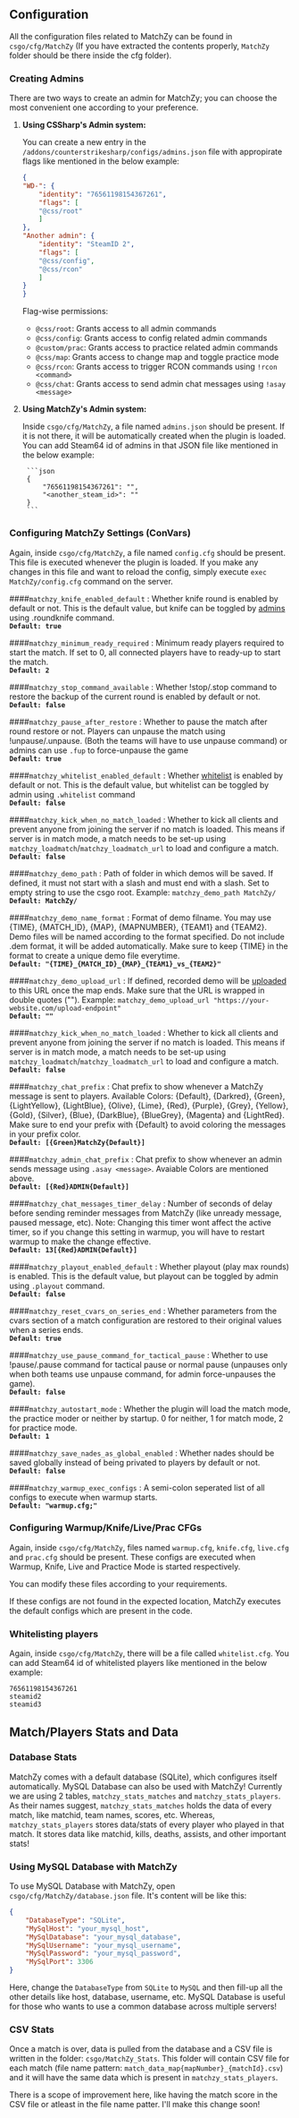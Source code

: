 ## Configuration

All the configuration files related to MatchZy can be found in `csgo/cfg/MatchZy` (If you have extracted the contents properly, `MatchZy` folder should be there inside the cfg folder).

### Creating Admins
There are two ways to create an admin for MatchZy; you can choose the most convenient one according to your preference.

1. **Using CSSharp's Admin system:**

    You can create a new entry in the `/addons/counterstrikesharp/configs/admins.json` file with appropirate flags like mentioned in the below example:
    ```json
    {
    "WD-": {
        "identity": "76561198154367261",
        "flags": [
        "@css/root"
        ]
    },
    "Another admin": {
        "identity": "SteamID 2",
        "flags": [
        "@css/config",
        "@css/rcon"
        ]
    }
    }
    ```

    Flag-wise permissions:

    - `@css/root`: Grants access to all admin commands
    - `@css/config`: Grants access to config related admin commands
    - `@custom/prac`: Grants access to practice related admin commands
    - `@css/map`: Grants access to change map and toggle practice mode
    - `@css/rcon`: Grants access to trigger RCON commands using `!rcon <command>`
    - `@css/chat`: Grants access to send admin chat messages using `!asay <message>`


2. **Using MatchZy's Admin system:**

    Inside `csgo/cfg/MatchZy`, a file named `admins.json` should be present. If it is not there, it will be automatically created when the plugin is loaded. You can add Steam64 id of admins in that JSON file like mentioned in the below example:

        ```json
        {
            "76561198154367261": "",
            "<another_steam_id>": ""
        }
        ```

### Configuring MatchZy Settings (ConVars)
Again, inside `csgo/cfg/MatchZy`, a file named `config.cfg` should be present. This file is executed whenever the plugin is loaded. If you make any changes in this file and want to reload the config, simply execute `exec MatchZy/config.cfg` command on the server.

####`matchzy_knife_enabled_default`
:   Whether knife round is enabled by default or not. This is the default value, but knife can be toggled by [admins](#creating-admins) using .roundknife command.<br>**`Default: true`**

####`matchzy_minimum_ready_required`
:   Minimum ready players required to start the match. If set to 0, all connected players have to ready-up to start the match.<br>**`Default: 2`**

####`matchzy_stop_command_available`
:   Whether !stop/.stop command to restore the backup of the current round is enabled by default or not.<br>**`Default: false`**

####`matchzy_pause_after_restore`
:   Whether to pause the match after round restore or not. Players can unpause the match using !unpause/.unpause. (Both the teams will have to use unpause command) or admins can use `.fup` to force-unpause the game<br>**`Default: true`**

####`matchzy_whitelist_enabled_default`
:   Whether [whitelist](#whitelisting-players) is enabled by default or not. This is the default value, but whitelist can be toggled by admin using ``.whitelist`` command<br>**`Default: false`**

####`matchzy_kick_when_no_match_loaded`
:   Whether to kick all clients and prevent anyone from joining the server if no match is loaded. This means if server is in match mode, a match needs to be set-up using `matchzy_loadmatch`/`matchzy_loadmatch_url` to load and configure a match.<br>**`Default: false`**

####`matchzy_demo_path`
:   Path of folder in which demos will be saved. If defined, it must not start with a slash and must end with a slash. Set to empty string to use the csgo root. Example: `matchzy_demo_path MatchZy/`<br>**`Default: MatchZy/`**

####`matchzy_demo_name_format`
:   Format of demo filname. You may use {TIME}, {MATCH_ID}, {MAP}, {MAPNUMBER}, {TEAM1} and {TEAM2}. Demo files will be named according to the format specified. Do not include .dem format, it will be added automatically. Make sure to keep {TIME} in the format to create a unique demo file everytime.<br>**`Default: "{TIME}_{MATCH_ID}_{MAP}_{TEAM1}_vs_{TEAM2}"`**

####`matchzy_demo_upload_url`
:   If defined, recorded demo will be [uploaded](../gotv#automatic-upload) to this URL once the map ends. Make sure that the URL is wrapped in double quotes (""). 
Example: `matchzy_demo_upload_url "https://your-website.com/upload-endpoint"` <br>**`Default: ""`**

####`matchzy_kick_when_no_match_loaded`
:   Whether to kick all clients and prevent anyone from joining the server if no match is loaded. This means if server is in match mode, a match needs to be set-up using `matchzy_loadmatch`/`matchzy_loadmatch_url` to load and configure a match.<br>**`Default: false`**

####`matchzy_chat_prefix`
:   Chat prefix to show whenever a MatchZy message is sent to players. Available Colors: {Default}, {Darkred}, {Green}, {LightYellow}, {LightBlue}, {Olive}, {Lime}, {Red}, {Purple}, {Grey}, {Yellow}, {Gold}, {Silver}, {Blue}, {DarkBlue}, {BlueGrey}, {Magenta} and {LightRed}. Make sure to end your prefix with {Default} to avoid coloring the messages in your prefix color.<br>**`Default: [{Green}MatchZy{Default}]`**

####`matchzy_admin_chat_prefix`
:   Chat prefix to show whenever an admin sends message using `.asay <message>`. Avaiable Colors are mentioned above.<br>**`Default: [{Red}ADMIN{Default}]`**

####`matchzy_chat_messages_timer_delay`
:   Number of seconds of delay before sending reminder messages from MatchZy (like unready message, paused message, etc). Note: Changing this timer wont affect the active timer, so if you change this setting in warmup, you will have to restart warmup to make the change effective.<br>**`Default: 13[{Red}ADMIN{Default}]`**

####`matchzy_playout_enabled_default`
:   Whether playout (play max rounds) is enabled. This is the default value, but playout can be toggled by admin using `.playout` command.<br>**`Default: false`**

####`matchzy_reset_cvars_on_series_end`
:   Whether parameters from the cvars section of a match configuration are restored to their original values when a series ends.<br>**`Default: true`**

####`matchzy_use_pause_command_for_tactical_pause`
:   Whether to use !pause/.pause command for tactical pause or normal pause (unpauses only when both teams use unpause command, for admin force-unpauses the game).<br>**`Default: false`**

####`matchzy_autostart_mode`
:   Whether the plugin will load the match mode, the practice moder or neither by startup. 0 for neither, 1 for match mode, 2 for practice mode.<br>**`Default: 1`**

####`matchzy_save_nades_as_global_enabled`
:   Whether nades should be saved globally instead of being privated to players by default or not.<br>**`Default: false`**

####`matchzy_warmup_exec_configs`
:   A semi-colon seperated list of all configs to execute when warmup starts.<br>**`Default: "warmup.cfg;"`**

### Configuring Warmup/Knife/Live/Prac CFGs
Again, inside `csgo/cfg/MatchZy`, files named `warmup.cfg`, `knife.cfg`, `live.cfg` and `prac.cfg` should be present. These configs are executed when Warmup, Knife, Live and Practice Mode is started respectively.

You can modify these files according to your requirements.

If these configs are not found in the expected location, MatchZy executes the default configs which are present in the code.

### Whitelisting players
Again, inside `csgo/cfg/MatchZy`, there will be a file called `whitelist.cfg`. You can add Steam64 id of whitelisted players like mentioned in the below example:

```
76561198154367261
steamid2
steamid3
```

## Match/Players Stats and Data

### Database Stats

MatchZy comes with a default database (SQLite), which configures itself automatically. MySQL Database can also be used with MatchZy!
Currently we are using 2 tables, `matchzy_stats_matches` and `matchzy_stats_players`. As their names suggest, `matchzy_stats_matches` holds the data of every match, like matchid, team names, scores, etc.
Whereas, `matchzy_stats_players` stores data/stats of every player who played in that match. It stores data like matchid, kills, deaths, assists, and other important stats!

### Using MySQL Database with MatchZy

To use MySQL Database with MatchZy, open `csgo/cfg/MatchZy/database.json` file. It's content will be like this:
```json
{
    "DatabaseType": "SQLite",
    "MySqlHost": "your_mysql_host",
    "MySqlDatabase": "your_mysql_database",
    "MySqlUsername": "your_mysql_username",
    "MySqlPassword": "your_mysql_password",
    "MySqlPort": 3306
}
```
Here, change the `DatabaseType` from `SQLite` to `MySQL` and then fill-up all the other details like host, database, username, etc.
MySQL Database is useful for those who wants to use a common database across multiple servers!

### CSV Stats
Once a match is over, data is pulled from the database and a CSV file is written in the folder:
`csgo/MatchZy_Stats`. This folder will contain CSV file for each match (file name pattern: `match_data_map{mapNumber}_{matchId}.csv`) and it will have the same data which is present in `matchzy_stats_players`.

There is a scope of improvement here, like having the match score in the CSV file or atleast in the file name patter. I'll make this change soon!
